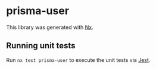 # prisma-user

This library was generated with [Nx](https://nx.dev).

## Running unit tests

Run `nx test prisma-user` to execute the unit tests via [Jest](https://jestjs.io).

